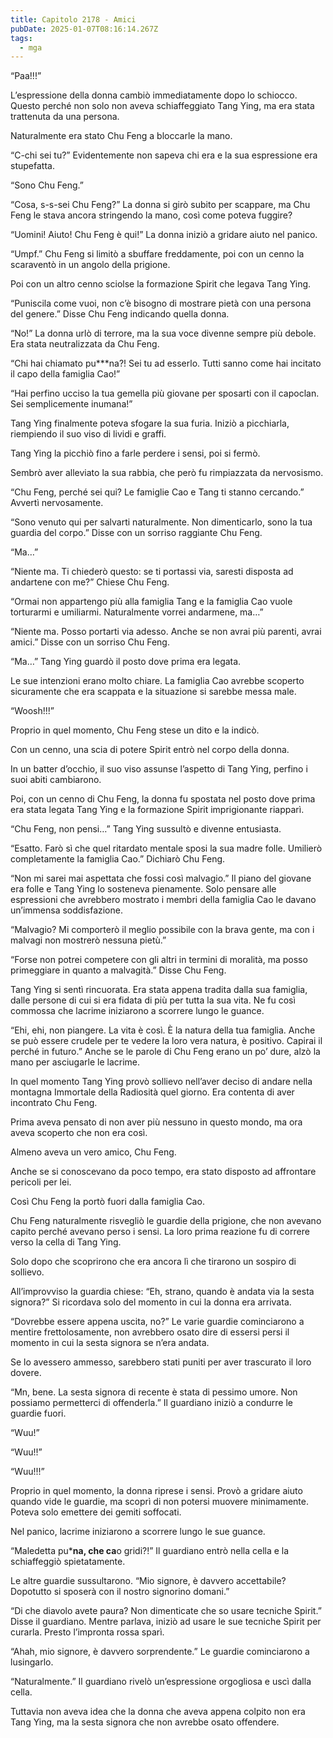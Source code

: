 ```yaml
---
title: Capitolo 2178 - Amici
pubDate: 2025-01-07T08:16:14.267Z
tags:
  - mga
---
```


“Paa!!!”

L’espressione della donna cambiò immediatamente dopo lo schiocco. Questo perché non solo non aveva schiaffeggiato Tang Ying, ma era stata trattenuta da una persona.

Naturalmente era stato Chu Feng a bloccarle la mano.

“C-chi sei tu?” Evidentemente non sapeva chi era e la sua espressione era stupefatta.

“Sono Chu Feng.”

“Cosa, s-s-sei Chu Feng?” La donna si girò subito per scappare, ma Chu Feng le stava ancora stringendo la mano, così come poteva fuggire?

“Uomini! Aiuto! Chu Feng è qui!” La donna iniziò a gridare aiuto nel panico.

“Umpf.” Chu Feng si limitò a sbuffare freddamente, poi con un cenno la scaraventò in un angolo della prigione.

Poi con un altro cenno sciolse la formazione Spirit che legava Tang Ying.

“Puniscila come vuoi, non c’è bisogno di mostrare pietà con una persona del genere.” Disse Chu Feng indicando quella donna.

“No!” La donna urlò di terrore, ma la sua voce divenne sempre più debole. Era stata neutralizzata da Chu Feng.

“Chi hai chiamato pu***na?! Sei tu ad esserlo. Tutti sanno come hai incitato il capo della famiglia Cao!”

“Hai perfino ucciso la tua gemella più giovane per sposarti con il capoclan. Sei semplicemente inumana!”

Tang Ying finalmente poteva sfogare la sua furia. Iniziò a picchiarla, riempiendo il suo viso di lividi e graffi.

Tang Ying la picchiò fino a farle perdere i sensi, poi si fermò.

Sembrò aver alleviato la sua rabbia, che però fu rimpiazzata da nervosismo.

“Chu Feng, perché sei qui? Le famiglie Cao e Tang ti stanno cercando.” Avvertì nervosamente.

“Sono venuto qui per salvarti naturalmente. Non dimenticarlo, sono la tua guardia del corpo.” Disse con un sorriso raggiante Chu Feng.

“Ma…”

“Niente ma. Ti chiederò questo: se ti portassi via, saresti disposta ad andartene con me?” Chiese Chu Feng.

“Ormai non appartengo più alla famiglia Tang e la famiglia Cao vuole torturarmi e umiliarmi. Naturalmente vorrei andarmene, ma…”

“Niente ma. Posso portarti via adesso. Anche se non avrai più parenti, avrai amici.” Disse con un sorriso Chu Feng.

“Ma…” Tang Ying guardò il posto dove prima era legata.

Le sue intenzioni erano molto chiare. La famiglia Cao avrebbe scoperto sicuramente che era scappata e la situazione si sarebbe messa male.

“Woosh!!!”

Proprio in quel momento, Chu Feng stese un dito e la indicò.

Con un cenno, una scia di potere Spirit entrò nel corpo della donna.

In un batter d’occhio, il suo viso assunse l’aspetto di Tang Ying, perfino i suoi abiti cambiarono.

Poi, con un cenno di Chu Feng, la donna fu spostata nel posto dove prima era stata legata Tang Ying e la formazione Spirit imprigionante riapparì.

“Chu Feng, non pensi…” Tang Ying sussultò e divenne entusiasta.

“Esatto. Farò sì che quel ritardato mentale sposi la sua madre folle. Umilierò completamente la famiglia Cao.” Dichiarò Chu Feng.

“Non mi sarei mai aspettata che fossi così malvagio.” Il piano del giovane era folle e Tang Ying lo sosteneva pienamente. Solo pensare alle espressioni che avrebbero mostrato i membri della famiglia Cao le davano un’immensa soddisfazione.

“Malvagio? Mi comporterò il meglio possibile con la brava gente, ma con i malvagi non mostrerò nessuna pietù.”

“Forse non potrei competere con gli altri in termini di moralità, ma posso primeggiare in quanto a malvagità.” Disse Chu Feng.

Tang Ying si sentì rincuorata. Era stata appena tradita dalla sua famiglia, dalle persone di cui si era fidata di più per tutta la sua vita. Ne fu così commossa che lacrime iniziarono a scorrere lungo le guance.

“Ehi, ehi, non piangere. La vita è così. È la natura della tua famiglia. Anche se può essere crudele per te vedere la loro vera natura, è positivo. Capirai il perché in futuro.” Anche se le parole di Chu Feng erano un po’ dure, alzò la mano per asciugarle le lacrime.

In quel momento Tang Ying provò sollievo nell’aver deciso di andare nella montagna Immortale della Radiosità quel giorno. Era contenta di aver incontrato Chu Feng.

Prima aveva pensato di non aver più nessuno in questo mondo, ma ora aveva scoperto che non era così.

Almeno aveva un vero amico, Chu Feng.

Anche se si conoscevano da poco tempo, era stato disposto ad affrontare pericoli per lei.

Così Chu Feng la portò fuori dalla famiglia Cao.

Chu Feng naturalmente risvegliò le guardie della prigione, che non avevano capito perché avevano perso i sensi. La loro prima reazione fu di correre verso la cella di Tang Ying.

Solo dopo che scoprirono che era ancora lì che tirarono un sospiro di sollievo.

All’improvviso la guardia chiese: “Eh, strano, quando è andata via la sesta signora?” Si ricordava solo del momento in cui la donna era arrivata.

“Dovrebbe essere appena uscita, no?” Le varie guardie cominciarono a mentire frettolosamente, non avrebbero osato dire di essersi persi il momento in cui la sesta signora se n’era andata.

Se lo avessero ammesso, sarebbero stati puniti per aver trascurato il loro dovere.

“Mn, bene. La sesta signora di recente è stata di pessimo umore. Non possiamo permetterci di offenderla.” Il guardiano iniziò a condurre le guardie fuori.

“Wuu!”

“Wuu!!”

“Wuu!!!”

Proprio in quel momento, la donna riprese i sensi. Provò a gridare aiuto quando vide le guardie, ma scoprì di non potersi muovere minimamente. Poteva solo emettere dei gemiti soffocati.

Nel panico, lacrime iniziarono a scorrere lungo le sue guance.

“Maledetta pu***na, che ca**o gridi?!” Il guardiano entrò nella cella e la schiaffeggiò spietatamente.

Le altre guardie sussultarono. “Mio signore, è davvero accettabile? Dopotutto si sposerà con il nostro signorino domani.”

“Di che diavolo avete paura? Non dimenticate che so usare tecniche Spirit.” Disse il guardiano. Mentre parlava, iniziò ad usare le sue tecniche Spirit per curarla. Presto l’impronta rossa sparì.

“Ahah, mio signore, è davvero sorprendente.” Le guardie cominciarono a lusingarlo.

“Naturalmente.” Il guardiano rivelò un’espressione orgogliosa e uscì dalla cella.

Tuttavia non aveva idea che la donna che aveva appena colpito non era Tang Ying, ma la sesta signora che non avrebbe osato offendere.
